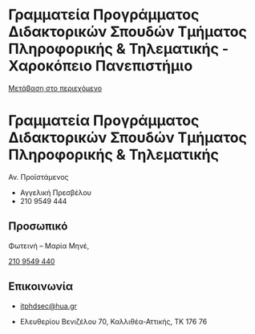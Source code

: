 Γραμματεία Προγράμματος Διδακτορικών Σπουδών Τμήματος Πληροφορικής & Τηλεματικής - Χαροκόπειο Πανεπιστήμιο
===============

[Μετάβαση στο περιεχόμενο](https://www.hua.gr/administrative-serv/%CE%B3%CF%81%CE%B1%CE%BC%CE%BC%CE%B1%CF%84%CE%B5%CE%AF%CE%B1-%CE%B4%CE%B9%CE%B4%CE%B1%CE%BA%CF%84%CE%BF%CF%81%CE%B9%CE%BA%CE%BF%CF%8D-%CF%80%CF%81%CE%BF%CE%B3%CF%81%CE%AC%CE%BC%CE%BC%CE%B1%CF%84%CE%BF/#content "Μετάβαση στο περιεχόμενο")

Γραμματεία Προγράμματος Διδακτορικών Σπουδών Τμήματος Πληροφορικής & Τηλεματικής
================================================================================

Αν. Προϊστάμενος

*   Αγγελική Πρεσβέλου
*   210 9549 444

Προσωπικό
---------

Φωτεινή – Μαρία Μηνέ,

[210 9549 440](tel:210%209549%20440)

Επικοινωνία
-----------

*   itphdsec@hua.gr

*   Ελευθερίου Βενιζέλου 70, Καλλιθέα-Αττικής, ΤΚ 176 76
